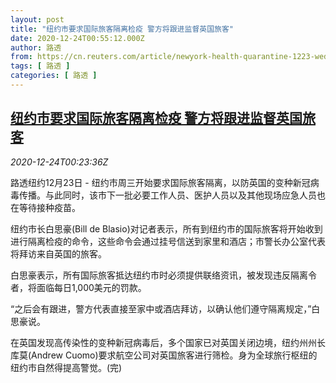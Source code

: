 ```yaml
---
layout: post
title: "纽约市要求国际旅客隔离检疫 警方将跟进监督英国旅客"
date: 2020-12-24T00:55:12.000Z
author: 路透
from: https://cn.reuters.com/article/newyork-health-quarantine-1223-wedn-idCNKBS28Y01A
tags: [ 路透 ]
categories: [ 路透 ]
---
```

<!--1608771312000-->
[纽约市要求国际旅客隔离检疫 警方将跟进监督英国旅客](https://cn.reuters.com/article/newyork-health-quarantine-1223-wedn-idCNKBS28Y01A)
------

<div>
<div><i>2020-12-24T00:23:36Z</i></div><p>路透纽约12月23日 - 纽约市周三开始要求国际旅客隔离，以防英国的变种新冠病毒传播。与此同时，该市下一批必要工作人员、医护人员以及其他现场应急人员也在等待接种疫苗。</p><p>纽约市长白思豪(Bill de Blasio)对记者表示，所有到纽约市的国际旅客将开始收到进行隔离检疫的命令，这些命令会通过挂号信送到家里和酒店；市警长办公室代表将拜访来自英国的旅客。</p><p>白思豪表示，所有国际旅客抵达纽约市时必须提供联络资讯，被发现违反隔离令者，将面临每日1,000美元的罚款。</p><p>“之后会有跟进，警方代表直接至家中或酒店拜访，以确认他们遵守隔离规定，”白思豪说。</p><p>在英国发现高传染性的变种新冠病毒后，多个国家已对英国关闭边境，纽约州州长库莫(Andrew Cuomo)要求航空公司对英国旅客进行筛检。身为全球旅行枢纽的纽约市自然得提高警觉。(完)</p>
</div>
